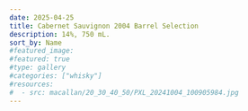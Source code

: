 ```yaml
---
date: 2025-04-25
title: Cabernet Sauvignon 2004 Barrel Selection
description: 14%, 750 mL.
sort_by: Name
#featured_image: 
#featured: true
#type: gallery
#categories: ["whisky"]
#resources:
#  - src: macallan/20_30_40_50/PXL_20241004_100905984.jpg
---
```

